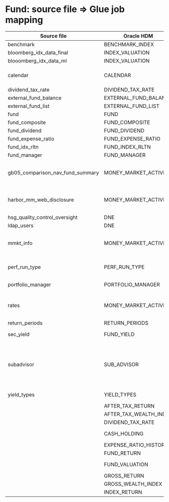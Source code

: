 # Fund: source file => Glue job mapping


| Source file                      | Oracle HDM             | PostgreSQL             | Glue Source Job                                              | ETL Job                                                                                                   | Comments                                                                                       | 
|----------------------------------|------------------------|------------------------|--------------------------------------------------------------|-----------------------------------------------------------------------------------------------------------|------------------------------------------------------------------------------------------------| 
| benchmark                        | BENCHMARK_INDEX        | benchmark_index        | hc_dev_benchmark                                     | etl_fund.benchmark_index-1e4a748                                                                          |                                                                                                | 
| bloomberg_idx_data_final         | INDEX_VALUATION        | index_valuation        | SFTP                                                         | etl_fund.index_valuation-61e1a0f                                                                          |                                                                                                | 
| blooomberg_idx_data_ml           | INDEX_VALUATION        | index_valuation        | SFTP                                                         | etl_fund.index_valuation-61e1a0f                                                                          |                                                                                                | 
| calendar                         | CALENDAR               | calendar               | "Nayatech writing a job, only requires harbor holidays as input" | etl_fund.calendar-0309cd2                                                                                 |                                                                                                | 
| dividend_tax_rate                | DIVIDEND_TAX_RATE      | dividend_tax_rate      | Internally - yearly                                          | etl_fund.dividend_tax_rate-f3cc6cb                                                                        |                                                                                                | 
| external_fund_balance            | EXTERNAL_FUND_BALANCE  | external_fund_balance  | Internally - on demand                                       | etl_fund.external_fund_balance-53a5d51                                                                    |                                                                                                | 
| external_fund_list               | EXTERNAL_FUND_LIST     | external_fund_list     | Internally - on demand                                       | etl_fund.external_fund_list-8193393                                                                       |                                                                                                | 
| fund                             | FUND                   | fund                   | hc_dev_fund                                          | etl_fund.fund-4376f24                                                                                     |                                                                                                | 
| fund_composite                   | FUND_COMPOSITE         | fund_composite         | hc_dev_fund_composite                                | etl_fund.fund_composite-4c6655d                                                                           |                                                                                                | 
| fund_dividend                    | FUND_DIVIDEND          | fund_dividend          | hc_dev_fund_dividend                                | etl_fund.fund_dividend-be7eef9                                                                            |                                                                                                | 
| fund_expense_ratio               | FUND_EXPENSE_RATIO     | fund_expense_ratio     | hc_dev_fund_expense_ratio                            | etl_fund.fund_expense_ratio-370b8bd                                                                       |                                                                                                | 
| fund_idx_rltn                    | FUND_INDEX_RLTN        | fund_index_rltn        | hc_dev_fund_index_rltn                               | etl_fund.fund_index_rltn-4d84773                                                                          |                                                                                                | 
| fund_manager                     | FUND_MANAGER           | DNE                    | hc_dev_fund_manager                                  | etl_fund.fund_manager-e9f49b5                                                                             |                                                                                                | 
| gb05_comparison_nav_fund_summary | MONEY_MARKET_ACTIVITY  | money_market_activity  | SFTP - State Street                                          | "etl_fund.money_market_activity_current_day-9b7a337, etl_fund.money_market_activity_previous_day-4742efc" |                                                                                                | 
| harbor_mm_web_disclosure         | MONEY_MARKET_ACTIVITY  | money_market_activity  | SFTP - State Street                                          | "etl_fund.money_market_activity_current_day-9b7a337, etl_fund.money_market_activity_previous_day-4742efc" |                                                                                                | 
| hsg_quality_control_oversight    | DNE                    | DNE                    | Sharepoint                                                   | etl_spl_hsg_quality_oversight-c859c08                                                                     | Sharepoint                                                                                     | 
| ldap_users                       | DNE                    | DNE                    | Sharepoint                                                   | etl_spl_hsg_quality_oversight-c859c08                                                                     | Sharepoint                                                                                     | 
| mmkt_info                        | MONEY_MARKET_ACTIVITY  | money_market_activity  | SFTP - State Street                                          | "etl_fund.money_market_activity_current_day-9b7a337, etl_fund.money_market_activity_previous_day-4742efc" | SFTP                                                                                           | 
| perf_run_type                    | PERF_RUN_TYPE          | perf_run_type          | Inernally - slowly changing dimensions                       | etl_fund.perf_run_type-0ffe1d8                                                                            | Inernally - slowly changing dimensions                                                         | 
| portfolio_manager                | PORTFOLIO_MANAGER      | DNE                    | hc_dev_portfolio_manager                             | etl_fund.fund_manager-e9f49b5                                                                             | source for fund_manager                                                                        | 
| rates                            | MONEY_MARKET_ACTIVITY  | money_market_activity  | SFTP - State Street                                          | "etl_fund.money_market_activity_current_day-9b7a337, etl_fund.money_market_activity_previous_day-4742efc" |                                                                                                | 
| return_periods                   | RETURN_PERIODS         | return_periods         | Internally                                                   | etl_fund.return_periods-b72f979                                                                           | Internally                                                                                     | 
| sec_yield                        | FUND_YIELD             | fund_yield             | SFTP - State Street                                          | etl_fund.fund_yield-9fb33fd                                                                               | SFTP - State Street                                                                            | 
| subadvisor                       | SUB_ADVISOR            | DNE                    | hc_dev_sub_advisor                                   | etl_fund.sub_advisor-291e421                                                                              | "Feeds into ""fund_manager"" table in PostgreSQL, but the sub_advisor table DNE in PostgreSQL" | 
| yield_types                      | YIELD_TYPES            | yield_types            | hc_dev_yield_types                                   | etl_fund.yield_types-500d5cd                                                                              | also the source file for fund_yield                                                            | 
|                                  | AFTER_TAX_RETURN       | after_tax_return       | NA                                                           | etl_fund.after_tax_return-aa4acec                                                                         |                                                                                                | 
|                                  | AFTER_TAX_WEALTH_INDEX | after_tax_wealth_index | NA                                                           | etl_fund.after_tax_wealth_index-76ec915                                                                   |                                                                                                | 
|                                  | DIVIDEND_TAX_RATE      | dividend_tax_rate      | Internally - yearly                                          | etl_fund.dividend_tax_rate-f3cc6cb                                                                        | Internally - yearly                                                                            | 
|                                  | CASH_HOLDING           | cash_holding           | SFTP - State Street                                          | etl_fund.cash_holding-08a4ac9                                                                             | SFTP - State Street                                                                            | 
|                                  | EXPENSE_RATIO_HISTORY  | expense_ratio_history  |                                                              | etl_fund.expense_ratio_history-8c626f8                                                                    |                                                                                                | 
|                                  | FUND_RETURN            | fund_return            | NA                                                           | etl_fund.fund_return-cd4aa5a                                                                              |                                                                                                | 
|                                  | FUND_VALUATION         | fund_valuation         | SFTP - State Street                                          | etl_fund.fund_valuation-f7fc458                                                                           | SFTP - State Street                                                                            | 
|                                  | GROSS_RETURN           | gross_return           | NA                                                           | etl_fund.gross_return-d3f84cd                                                                             |                                                                                                | 
|                                  | GROSS_WEALTH_INDEX     | gross_weath_index      | NA                                                           | etl_fund.gross_wealth_index-8e1dcac                                                                       |                                                                                                | 
|                                  | INDEX_RETURN           | index_return           | NA                                                           | etl_fund.index_return-9b3e4bf                                                                             |                                                                                                | 
